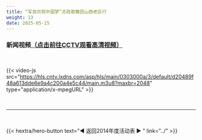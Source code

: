 ```yaml
---
title: “军民共筑中国梦”总政歌舞团山西老区行
weight: 13
date: 2025-05-15
---
```


### 新闻视频[（点击前往CCTV观看高清视频）](https://news.cctv.com/2014/04/22/VIDE1398170039081769.shtml)

<br>

{{< video-js src="https://hls.cntv.lxdns.com/asp/hls/main/0303000a/3/default/d20489f48a613dde6e9a4c200a4e5c44/main.m3u8?maxbr=2048" type="application/x-mpegURL" >}}


<br>
<hr>
<br>

{{< hextra/hero-button text="◀ 返回2014年度活动表 ▶ " link="../" >}}